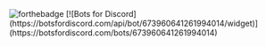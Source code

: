 <img alt="forthebadge" src="https://forthebadge.com/images/badges/made-with-javascript.svg">
[![Bots for Discord](https://botsfordiscord.com/api/bot/673960641261994014/widget)](https://botsfordiscord.com/bots/673960641261994014)


